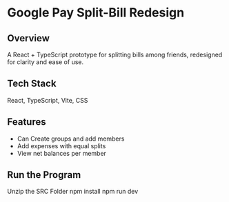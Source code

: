# Google Pay Split-Bill Redesign
## Overview
A React + TypeScript prototype for splitting bills among friends, redesigned for clarity and ease of use.

## Tech Stack
React, TypeScript, Vite, CSS

## Features
- Can Create groups and add members
- Add expenses with equal splits
- View net balances per member

## Run the Program
Unzip the SRC Folder
npm install
npm run dev


